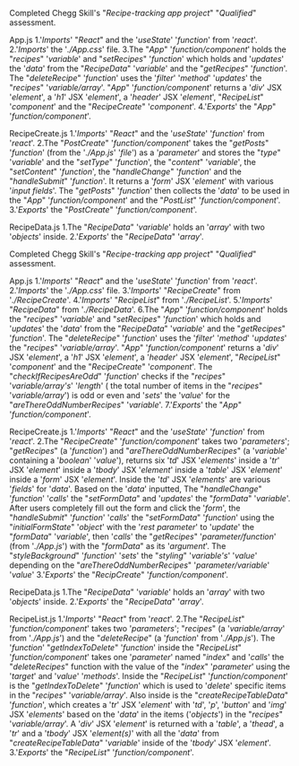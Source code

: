 Completed Chegg Skill's "_Recipe-tracking app project_" "_Qualified_" assessment.

App.js
1.'_Imports_' "_React_" and the '_useState_' '_function_' from '_react_'.
2.'_Imports_' the '_./App.css_' file.
3.The "_App_" '_function/component_' holds the "_recipes_" '_variable_' and "_setRecipes_" '_function_' which holds and '_updates_' the '_data_' from the "_RecipeData_" '_variable_' and the "_getRecipes_" '_function_'. The "_deleteRecipe_" '_function_' uses the '_filter_' '_method_' '_updates_' the "_recipes_" '_variable/array_'. "_App_" '_function/component_' returns a '_div_' JSX '_element_', a '_h1_' JSX '_element_', a '_header_' JSX '_element_', 
 "_RecipeList_" '_component_' and the "_RecipeCreate_" '_component_'.
4.'_Exports_' the "_App_" '_function/component_'.

RecipeCreate.js
 1.'_Imports_' "_React_" and the '_useState_' '_function_' from '_react_'.
 2.The "_PostCreate_" '_function/component_' takes the "_getPosts_" '_function_' (from the '_./App.js_' '_file_') as a '_parameter_' and stores the "_type_" '_variable_' and the "_setType_" '_function_', the "_content_" '_variable_', the "_setContent_" '_function_', the "_handleChange_" '_function_' and the "_handleSubmit_" '_function_'. It returns a '_form_' JSX '_element_' with various '_input fields_'. The "_getPosts_" '_function_' then collects the '_data_' to be used in the "_App_" '_function/component_' and the "_PostList_" '_function/component_'.
 3.'_Exports_' the "_PostCreate_" '_function/component_'.

RecipeData.js
1.The "_RecipeData_" '_variable_' holds an '_array_' with two '_objects_' inside.
2.'_Exports_' the "_RecipeData_" '_array_'.

Completed Chegg Skill's "_Recipe-tracking app project_" "_Qualified_" assessment.

App.js
1.'_Imports_' "_React_" and the '_useState_' '_function_' from '_react_'.
2.'_Imports_' the '_./App.css_' file.
3.'_Imports_' "_RecipeCreate_" from '_./RecipeCreate_'.
4.'_Imports_' "_RecipeList_" from '_./RecipeList_'.
5.'_Imports_' "_RecipeData_" from '_./RecipeData_'.
6.The "_App_" '_function/component_' holds the "_recipes_" '_variable_' and "_setRecipes_" 
'_function_' which holds and '_updates_' the '_data_' from the "_RecipeData_" '_variable_' 
and the "_getRecipes_" '_function_'. The "_deleteRecipe_" '_function_' uses the '_filter_' 
'_method_' '_updates_' the "_recipes_" '_variable/array_'. "_App_" '_function/component_' 
returns a '_div_' JSX '_element_', a '_h1_' JSX '_element_', a '_header_' JSX '_element_', 
 "_RecipeList_" '_component_' and the "_RecipeCreate_" '_component_'. The 
 "_checkIfRecipesAreOdd_" '_function_' checks if the "_recipes_" '_variable/array's_' '_length_'
  ( the total number of items in the "_recipes_" '_variable/array_') is odd or even 
  and '_sets_' the '_value_' for the "_areThereOddNumberRecipes_" '_variable_'.
7.'_Exports_' the "_App_" '_function/component_'.

RecipeCreate.js
 1.'_Imports_' "_React_" and the '_useState_' '_function_' from '_react_'.
 2.The "_RecipeCreate_" '_function/component_' takes two '_parameters_'; "_getRecipes_" 
(a '_function_') and "_areThereOddNumberRecipes_" (a '_variable_' containing a '_boolean_'
 '_value_'), returns six '_td_' JSX '_elements_' inside a '_tr_' JSX '_element_' inside a 
 '_tbody_' JSX '_element_' inside a '_table_' JSX '_element_' inside a '_form_' JSX '_element_'.
  Inside the '_td_' JSX '_elements_' are various '_fields_' for '_data_'. Based on the '_data_'
   inputted, The "_handleChange_" '_function_' '_calls_' the "_setFormData_" and '_updates_' the
    "_formData_" '_variable_'. After users completely fill out the form and click the '_form_',
     the "_handleSubmit_" '_function_' '_calls_' the "_setFormData_" '_function_' using the 
     "_initialFormState_" '_object_' with the '_rest parameter_' to '_update_' the "_formData_" 
     '_variable_', then '_calls_' the "_getRecipes_" '_parameter/function_' (from '_./App.js_') with 
   the "_formData_" as its '_argument_'. The "_styleBackground_" '_function_' '_sets_' the "_styling_" 
   '_variable's_' '_value_' depending on the "_areThereOddNumberRecipes_" '_parameter/variable_'
     '_value_'
 3.'_Exports_' the "_RecipCreate_" '_function/component_'.

RecipeData.js
1.The "_RecipeData_" '_variable_' holds an '_array_' with two '_objects_' inside.
2.'_Exports_' the "_RecipeData_" '_array_'.

RecipeList.js
 1.'_Imports_' "_React_" from '_react_'.
 2.The "_RecipeList_" '_function/component_' takes two '_parameters_'; "_recipes_" (a '_variable/array_' from '_./App.js_') and the "_deleteRecipe_" (a '_function_' from '_./App.js_'). The '_function_' "_getIndexToDelete_" '_function_' inside the "_RecipeList_" '_function/component_' takes one '_parameter_' named "_index_" and '_calls_' the "_deleteRecipes_" function with the value of the "_index_" '_parameter_' using the '_target_' and '_value_' '_methods_'. Inside the "_RecipeList_" '_function/component_' is the "_getIndexToDelete_" '_function_' which is used to '_delete_' specific items in 
  the "_recipes_" '_variable/array_'. Also inside is the "_createRecipeTableData_" '_function_', which creates a '_tr_' JSX '_element_' with '_td_', '_p_', '_button_' and '_img_' JSX '_elements_' based on the '_data_' in the items ('_objects_') in the "_recipes_" '_variable/array_'. A '_div_' JSX '_element_' is returned with a '_table_', a '_thead_', a '_tr_' and a '_tbody_' JSX '_element(s)_' with all the '_data_' from "_createRecipeTableData_" '_variable_' inside of the '_tbody_' JSX '_element_'.
 3.'_Exports_' the "_RecipeList_" '_function/component_'.
